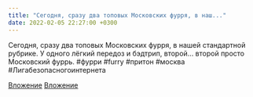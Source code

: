 ```yaml
---
title: "Сегодня, сразу два топовых Московских фурря, в наш..."
date: 2022-02-05 22:27:00 +0300
---
```


Сегодня, сразу два топовых Московских фурря, в нашей стандартной рубрике. У одного лёгкий передоз и бэдтрип, второй... второй просто Московский фуррь.
#фурри #furry #притон #москва #Лигабезопасногоинтернета


[Вложение](/assets/vk_photos/3/2BOcv0ztaaY.jpg)
[Вложение](/assets/vk_photos/4/qaFSRlWkYYA.jpg)
